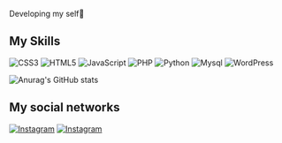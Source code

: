 
Developing my self🙂

 ## My Skills
 
![CSS3](https://img.shields.io/badge/CSS3-1572B6?logo=CSS3&logoColor=white&style=for-the-badge)
![HTML5](https://img.shields.io/badge/HTML5-E34F26?logo=HTML5&logoColor=white&style=for-the-badge)
![JavaScript](https://img.shields.io/badge/JavaScript-F7DF1E?logo=JavaScript&logoColor=black&style=for-the-badge)
![PHP](https://img.shields.io/badge/PHP-777BB4?logo=PHP&logoColor=white&style=for-the-badge)
![Python](https://img.shields.io/badge/python-0677b8?logo=python&logoColor=white&style=for-the-badge)
![Mysql](https://img.shields.io/badge/mysql-d88700?logo=WordPress&logoColor=white&style=for-the-badge)
![WordPress](https://img.shields.io/badge/WordPress-21759B?logo=WordPress&logoColor=white&style=for-the-badge)

![Anurag's GitHub stats](https://github-readme-stats.vercel.app/api?username=z4r3i&show_icons=true&theme=transparent)



## My social networks
<a href="https://instagram.com/pars_programmer"><img alt="Instagram" src="https://img.shields.io/badge/Instagram-%23E4405F.svg?style=for-the-badge&logo=Instagram&logoColor=white"/></a>
<a href="https://t.me/ye_allaf"><img alt="Instagram" src="https://img.shields.io/badge/telegram-2b8de2.svg?style=for-the-badge&logo=telegram&logoColor=white"/></a>
